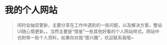 # 我的个人网站
>闲时会抽空更新，主要分享在工作中遇到的一些问题，以及解决方案，整站UI随心情更新。。当然主要是“借鉴”一些其他好看的个人网站样式。网站中也附带一些个人资料，如果你对我“感兴趣”，欢迎联系我哦~
